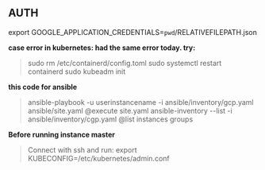 ## AUTH
  export GOOGLE_APPLICATION_CREDENTIALS=`pwd`/RELATIVEFILEPATH.json

**case error in kubernetes: had the same error today. try:**
  > sudo rm /etc/containerd/config.toml
  > sudo systemctl restart containerd
  > sudo kubeadm init

**this code for ansible**
  > ansible-playbook -u userinstancename -i ansible/inventory/gcp.yaml ansible/site.yaml @execute site.yaml
  > ansible-inventory --list -i ansible/inventory/cgp.yaml @list instances groups

**Before running instance master**
  > Connect with ssh and run: export KUBECONFIG=/etc/kubernetes/admin.conf